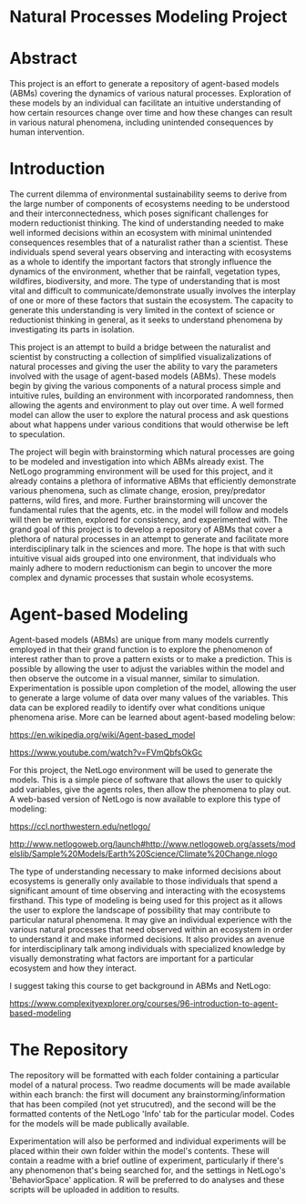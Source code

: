 # Natural Processes Modeling Project

# Abstract

This project is an effort to generate a repository of agent-based models (ABMs) covering the dynamics of various natural processes.  Exploration of these models by an individual can facilitate an intuitive understanding of how certain resources change over time and how these changes can result in various natural phenomena, including unintended consequences by human intervention.

# Introduction

The current dilemma of environmental sustainability seems to derive from the large number of components of ecosystems needing to be understood and their interconnectedness, which poses significant challenges for modern reductionist thinking.  The kind of understanding needed to make well informed decisions within an ecosystem with minimal unintended consequences resembles that of a naturalist rather than a scientist.  These individuals spend several years observing and interacting with ecosystems as a whole to identify the important factors that strongly influence the dynamics of the environment, whether that be rainfall, vegetation types, wildfires, biodiversity, and more.  The type of understanding that is most vital and difficult to communicate/demonstrate usually involves the interplay of one or more of these factors that sustain the ecosystem.  The capacity to generate this understanding is very limited in the context of science or reductionist thinking in general, as it seeks to understand phenomena by investigating its parts in isolation.  

This project is an attempt to build a bridge between the naturalist and scientist by constructing a collection of simplified visualizalizations of natural processes and giving the user the ability to vary the parameters involved with the usage of agent-based models (ABMs).  These models begin by giving the various components of a natural process simple and intuitive rules, building an environment with incorporated randomness, then allowing the agents and environment to play out over time.  A well formed model can allow the user to explore the natural process and ask questions about what happens under various conditions that would otherwise be left to speculation.

The project will begin with brainstorming which natural processes are going to be modeled and investigation into which ABMs already exist.  The NetLogo programming environment will be used for this project, and it already contains a plethora of informative ABMs that efficiently demonstrate various phenomena, such as climate change, erosion, prey/predator patterns, wild fires, and more.  Further brainstorming will uncover the fundamental rules that the agents, etc. in the model will follow and models will then be written, explored for consistency, and experimented with.  The grand goal of this project is to develop a repository of ABMs that cover a plethora of natural processes in an attempt to generate and facilitate more interdisciplinary talk in the sciences and more.  The hope is that with such intuitive visual aids grouped into one environment, that individuals who mainly adhere to modern reductionism can begin to uncover the more complex and dynamic processes that sustain whole ecosystems.

# Agent-based Modeling

Agent-based models (ABMs) are unique from many models currently employed in that their grand function is to explore the phenomenon of interest rather than to prove a pattern exists or to make a prediction.  This is possible by allowing the user to adjust the variables within the model and then observe the outcome in a visual manner, similar to simulation.  Experimentation is possible upon completion of the model, allowing the user to generate a large volume of data over many values of the variables.  This data can be explored readily to identify over what conditions unique phenomena arise.  More can be learned about agent-based modeling below:

https://en.wikipedia.org/wiki/Agent-based_model

https://www.youtube.com/watch?v=FVmQbfsOkGc

For this project, the NetLogo environment will be used to generate the models.  This is a simple piece of software that allows the user to quickly add variables, give the agents roles, then allow the phenomena to play out.  A web-based version of NetLogo is now available to explore this type of modeling:  

https://ccl.northwestern.edu/netlogo/

http://www.netlogoweb.org/launch#http://www.netlogoweb.org/assets/modelslib/Sample%20Models/Earth%20Science/Climate%20Change.nlogo

The type of understanding necessary to make informed decisions about ecosystems is generally only available to those individuals that spend a significant amount of time observing and interacting with the ecosystems firsthand.  This type of modeling is being used for this project as it allows the user to explore the landscape of possibility that may contribute to particular natural phenomena.  It may give an individual experience with the various natural processes that need observed within an ecosystem in order to understand it and make informed decisions.  It also provides an avenue for interdisciplinary talk among individuals with specialized knowledge by visually demonstrating what factors are important for a particular ecosystem and how they interact.

I suggest taking this course to get background in ABMs and NetLogo:

https://www.complexityexplorer.org/courses/96-introduction-to-agent-based-modeling

# The Repository

The repository will be formatted with each folder containing a particular model of a natural process.  Two readme documents will be made available within each branch: the first will document any brainstorming/information that has been compiled (not yet strucutred), and the second will be the formatted contents of the NetLogo 'Info' tab for the particular model.  Codes for the models will be made publically available.

Experimentation will also be performed and individual experiments will be placed within their own folder within the model's contents.  These will contain a readme with a brief outline of experiment, particularly if there's any phenomenon that's being searched for, and the settings in NetLogo's 'BehaviorSpace' application.  R will be preferred to do analyses and these scripts will be uploaded in addition to results.
